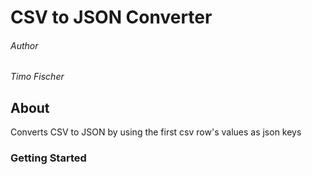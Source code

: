 # CSV to JSON Converter

###### Author
<i>Timo Fischer</i>

## About
Converts CSV to JSON by using the first csv row's values as json keys

### Getting Started
